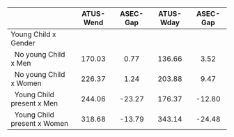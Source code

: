 
|                      |    ATUS-Wend |     ASEC-Gap |    ATUS-Wday |     ASEC-Gap |
| -------------------- | :----------: | :----------: | :----------: | :----------: |
| Young Child x Gender |              |              |              |              |
| &nbsp;&nbsp;No young Child x Men |       170.03 |         0.77 |       136.66 |         3.52 |
| &nbsp;&nbsp;No young Child x Women |       226.37 |         1.24 |       203.88 |         9.47 |
| &nbsp;&nbsp;Young Child present x Men |       244.06 |       -23.27 |       176.37 |       -12.80 |
| &nbsp;&nbsp;Young Child present x Women |       318.68 |       -13.79 |       343.14 |       -24.48 |

